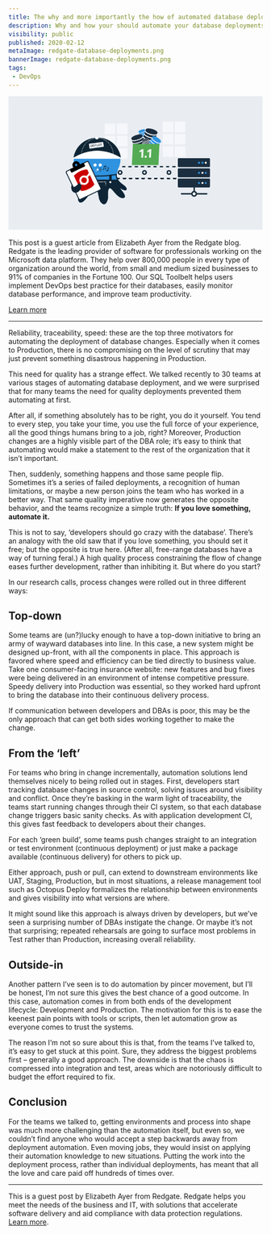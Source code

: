```yaml
---
title: The why and more importantly the how of automated database deployment
description: Why and how your should automate your database deployments
visibility: public
published: 2020-02-12
metaImage: redgate-database-deployments.png
bannerImage: redgate-database-deployments.png
tags:
 - DevOps
---
```


![Why and how your should automate your database deployments](redgate-database-deployments.png)

This post is a guest article from Elizabeth Ayer from the Redgate blog. Redgate is the leading provider of software for professionals working on the Microsoft data platform. They help over 800,000 people in every type of organization around the world, from small and medium sized businesses to 91% of companies in the Fortune 100. Our SQL Toolbelt helps users implement DevOps best practice for their databases, easily monitor database performance, and improve team productivity.

[Learn more](https://www.red-gate.com)

---

Reliability, traceability, speed: these are the top three motivators for automating the deployment of database changes. Especially when it comes to Production, there is no compromising on the level of scrutiny that may just prevent something disastrous happening in Production.

This need for quality has a strange effect. We talked recently to 30 teams at various stages of automating database deployment, and we were surprised that for many teams the need for quality deployments prevented them automating at first.

After all, if something absolutely has to be right, you do it yourself. You tend to every step, you take your time, you use the full force of your experience, all the good things humans bring to a job, right? Moreover, Production changes are a highly visible part of the DBA role; it’s easy to think that automating would make a statement to the rest of the organization that it isn’t important.

Then, suddenly, something happens and those same people flip. Sometimes it’s a series of failed deployments, a recognition of human limitations, or maybe a new person joins the team who has worked in a better way. That same quality imperative now generates the opposite behavior, and the teams recognize a simple truth: **If you love something, automate it.**

This is not to say, ‘developers should go crazy with the database’. There’s an analogy with the old saw that if you love something, you should set it free; but the opposite is true here. (After all, free-range databases have a way of turning feral.) A high quality process constraining the flow of change eases further development, rather than inhibiting it. But where do you start?

In our research calls, process changes were rolled out in three different ways:

## Top-down

Some teams are (un?)lucky enough to have a top-down initiative to bring an army of wayward databases into line. In this case, a new system might be designed up-front, with all the components in place. This approach is favored where speed and efficiency can be tied directly to business value. Take one consumer-facing insurance website: new features and bug fixes were being delivered in an environment of intense competitive pressure. Speedy delivery into Production was essential, so they worked hard upfront to bring the database into their continuous delivery process.

If communication between developers and DBAs is poor, this may be the only approach that can get both sides working together to make the change.

## From the ‘left’

For teams who bring in change incrementally, automation solutions lend themselves nicely to being rolled out in stages. First, developers start tracking database changes in source control, solving issues around visibility and conflict. Once they’re basking in the warm light of traceability, the teams start running changes through their CI system, so that each database change triggers basic sanity checks. As with application development CI, this gives fast feedback to developers about their changes.

For each ‘green build’, some teams push changes straight to an integration or test environment (continuous deployment) or just make a package available (continuous delivery) for others to pick up.

Either approach, push or pull, can extend to downstream environments like UAT, Staging, Production, but in most situations, a release management tool such as Octopus Deploy formalizes the relationship between environments and gives visibility into what versions are where.

It might sound like this approach is always driven by developers, but we’ve seen a surprising number of DBAs instigate the change. Or maybe it’s not that surprising; repeated rehearsals are going to surface most problems in Test rather than Production, increasing overall reliability.

## Outside-in

Another pattern I’ve seen is to do automation by pincer movement, but I’ll be honest, I’m not sure this gives the best chance of a good outcome. In this case, automation comes in from both ends of the development lifecycle: Development and Production. The motivation for this is to ease the keenest pain points with tools or scripts, then let automation grow as everyone comes to trust the systems.

The reason I’m not so sure about this is that, from the teams I’ve talked to, it’s easy to get stuck at this point. Sure, they address the biggest problems first – generally a good approach. The downside is that the chaos is compressed into integration and test, areas which are notoriously difficult to budget the effort required to fix.

## Conclusion

For the teams we talked to, getting environments and process into shape was much more challenging than the automation itself, but even so, we couldn’t find anyone who would accept a step backwards away from deployment automation. Even moving jobs, they would insist on applying their automation knowledge to new situations. Putting the work into the deployment process, rather than individual deployments, has meant that all the love and care paid off hundreds of times over.

---

This is a guest post by Elizabeth Ayer from Redgate. Redgate helps you meet the needs of the business and IT, with solutions that accelerate software delivery and aid compliance with data protection regulations. [Learn more](https://www.red-gate.com/).
